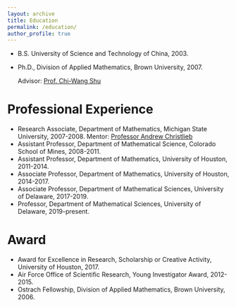 ```yaml
---
layout: archive
title: Education
permalink: /education/
author_profile: true
---
```



- B.S. University of Science and Technology of China, 2003.
- Ph.D., Division of Applied Mathematics, Brown University, 2007. 

  Advisor: [Prof. Chi-Wang Shu](http://www.dam.brown.edu/people/shu/)


Professional Experience
======

- Research Associate, Department of Mathematics, Michigan State University, 2007-2008. 
  Mentor: [Professor Andrew Christlieb](http://www.the-christlieb-group.org/)
- Assistant Professor, Department of Mathematical Science, Colorado School of Mines, 2008-2011.
- Assistant Professor, Department of Mathematics, University of Houston, 2011-2014.
- Associate Professor, Department of Mathematics, University of Houston, 2014-2017.
- Associate Professor, Department of Mathematical Sciences, University of Delaware, 2017-2019.
- Professor, Department of Mathematical Sciences, University of Delaware, 2019-present.

Award
======

- Award for Excellence in Research, Scholarship or Creative Activity, University of Houston, 2017.
- Air Force Office of Scientific Research, Young Investigator Award, 2012-2015.
- Ostrach Fellowship, Division of Applied Mathematics, Brown University, 2006.
